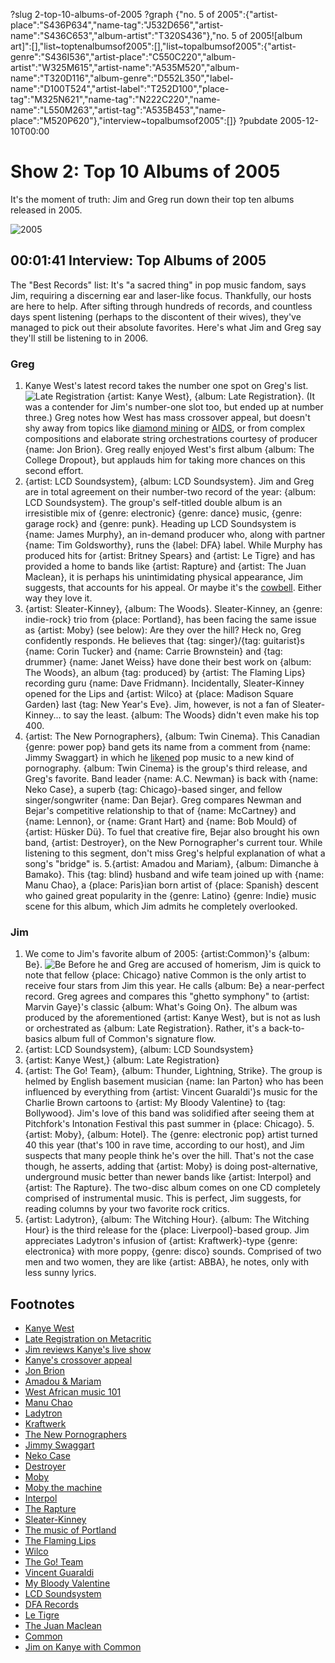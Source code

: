 ?slug 2-top-10-albums-of-2005
?graph {"no. 5 of 2005":{"artist-place":"S436P634","name-tag":"J532D656","artist-name":"S436C653","album-artist":"T320S436"},"no. 5 of 2005![album art]":[],"list~toptenalbumsof2005":[],"list~topalbumsof2005":{"artist-genre":"S436I536","artist-place":"C550C220","album-artist":"W325M615","artist-name":"A535M520","album-name":"T320D116","album-genre":"D552L350","label-name":"D100T524","artist-label":"T252D100","place-tag":"M325N621","name-tag":"N222C220","name-name":"L550M263","artist-tag":"A535B453","name-place":"M520P620"},"interview~topalbumsof2005":[]}
?pubdate 2005-12-10T00:00

# Show 2: Top 10 Albums of 2005
It's the moment of truth: Jim and Greg run down their top ten albums released in 2005.

![2005](//static.soundopinions.org/images/2005/2005mus.jpg)

## 00:01:41 Interview: Top Albums of 2005
The "Best Records" list: It's "a sacred thing" in pop music fandom, says Jim, requiring a discerning ear and laser-like focus. Thankfully, our hosts are here to help. After sifting through hundreds of records, and countless days spent listening (perhaps to the discontent of their wives), they've managed to pick out their absolute favorites. Here's what Jim and Greg say they'll still be listening to in 2006.

### Greg
1. Kanye West's latest record takes the number one spot on Greg's list. 
![Late Registration](//static.soundopinions.org/images/2005/latereg.jpg) 
{artist: Kanye West}, {album: Late Registration}. (It was a contender for Jim's number-one slot too, but ended up at number three.) Greg notes how West has mass crossover appeal, but doesn't shy away from topics like [diamond mining](http://www.azlyrics.com/lyrics/kanyewest/diamondsfromsierraleone.html) or [AIDS](http://rapgenius.com/Kanye-west-heard-em-say-lyrics#note-40321), or from complex compositions and elaborate string orchestrations courtesy of producer {name: Jon Brion}. Greg really enjoyed West's first album {album: The College Dropout}, but applauds him for taking more chances on this second effort.
2. {artist: LCD Soundsystem}, {album: LCD Soundsystem}. Jim and Greg are in total agreement on their number-two record of the year: {album: LCD Soundsystem}. The group's self-titled double album is an irresistible mix of {genre: electronic} {genre: dance} music, {genre: garage rock} and {genre: punk}. Heading up LCD Soundsystem is {name: James Murphy}, an in-demand producer who, along with partner {name: Tim Goldsworthy}, runs the {label: DFA} label. While Murphy has produced hits for {artist: Britney Spears} and {artist: Le Tigre} and has provided a home to bands like {artist: Rapture} and {artist: The Juan Maclean}, it is perhaps his unintimidating physical appearance, Jim suggests, that accounts for his appeal. Or maybe it's the [cowbell](http://youtu.be/38nTtYxFHjs?t=3m8s). Either way they love it.
3. {artist: Sleater-Kinney}, {album: The Woods}. Sleater-Kinney, an {genre: indie-rock} trio from {place: Portland}, has been facing the same issue as {artist: Moby} (see below): Are they over the hill? Heck no, Greg confidently responds. He believes that {tag: singer}/{tag: guitarist}s {name: Corin Tucker} and {name: Carrie Brownstein} and {tag: drummer} {name: Janet Weiss} have done their best work on {album: The Woods}, an album {tag: produced} by {artist: The Flaming Lips} recording guru {name: Dave Fridmann}. Incidentally, Sleater-Kinney opened for the Lips and {artist: Wilco} at {place: Madison Square Garden} last {tag: New Year's Eve}. Jim, however, is not a fan of Sleater-Kinney... to say the least. {album: The Woods} didn't even make his top 400.
4. {artist: The New Pornographers}, {album: Twin Cinema}. This Canadian {genre: power pop} band gets its name from a comment from {name: Jimmy Swaggart} in which he [likened](http://articles.latimes.com/1986-08-03/entertainment/ca-1235_1_swaggart) pop music to a new kind of pornography. {album: Twin Cinema} is the group's third release, and Greg's favorite. Band leader {name: A.C. Newman} is back with {name: Neko Case}, a superb {tag: Chicago}-based singer, and fellow singer/songwriter {name: Dan Bejar}. Greg compares Newman and Bejar's competitive relationship to that of {name: McCartney} and {name: Lennon}, or {name: Grant Hart} and {name: Bob Mould} of {artist: Hüsker Dü}. To fuel that creative fire, Bejar also brought his own band, {artist: Destroyer}, on the New Pornographer's current tour. While listening to this segment, don't miss Greg's helpful explanation of what a song's "bridge" is.
5.{artist: Amadou and Mariam}, {album: Dimanche à Bamako}. This {tag: blind} husband and wife team joined up with {name: Manu Chao}, a {place: Paris}ian born artist of {place: Spanish} descent who gained great popularity in the {genre: Latino} {genre: Indie} music scene for this album, which Jim admits he completely overlooked.  

### Jim
1. We come to Jim's favorite album of 2005: {artist:Common}'s {album: Be}. 
![Be](//static.soundopinions.org/images/2005/commonbe.jpg) 
Before he and Greg are accused of homerism, Jim is quick to note that fellow {place: Chicago} native Common is the only artist to receive four stars from Jim this year. He calls {album: Be} a near-perfect record. Greg agrees and compares this "ghetto symphony" to {artist: Marvin Gaye}'s classic {album: What's Going On}. The album was produced by the aforementioned {artist: Kanye West}, but is not as lush or orchestrated as {album: Late Registration}. Rather, it's a back-to-basics album full of Common's signature flow.
2. {artist: LCD Soundsystem}, {album: LCD Soundsystem}
3. {artist: Kanye West,} {album: Late Registration}
4. {artist: The Go! Team}, {album: Thunder, Lightning, Strike}. The group is helmed by English basement musician {name: Ian Parton} who has been influenced by everything from {artist: Vincent Guaraldi'}s music for the Charlie Brown cartoons to {artist: My Bloody Valentine} to {tag: Bollywood}. Jim's love of this band was solidified after seeing them at Pitchfork's Intonation Festival this past summer in {place: Chicago}.
5.{artist: Moby}, {album: Hotel}. The {genre: electronic pop} artist turned 40 this year (that's 100 in rave time, according to our host), and Jim suspects that many people think he's over the hill. That's not the case though, he asserts, adding that {artist: Moby} is doing post-alternative, underground music better than newer bands like {artist: Interpol} and {artist: The Rapture}. The two-disc album comes on one CD completely comprised of instrumental music. This is perfect, Jim suggests, for reading columns by your two favorite rock critics.
6. {artist: Ladytron}, {album: The Witching Hour}. {album: The Witching Hour} is the third release for the {place: Liverpool}-based group. Jim appreciates Ladytron's infusion of {artist: Kraftwerk}-type {genre: electronica} with more poppy, {genre: disco} sounds. Comprised of two men and two women, they are like {artist: ABBA}, he notes, only with less sunny lyrics.

## Footnotes
- [Kanye West](http://www.kanyewest.com/)
- [Late Registration on Metacritic](http://www.metacritic.com/music/artists/westkanye/lateregistration)
- [Jim reviews Kanye's live show](http://www.jimdero.com/News2005/KanyeSunFeatureOct30.htm)
- [Kanye's crossover appeal](http://www.time.com/time/magazine/article/0,9171,1096499,00.html)
- [Jon Brion](http://www.jonbrion.com/)
- [Amadou & Mariam](http://www.amadou-mariam.com/)
- [West African music 101](http://echarry.web.wesleyan.edu/Afmus.html)
- [Manu Chao](http://www.manuchao.net/)
- [Ladytron](http://www.ladytron.com/)
- [Kraftwerk](http://www.kraftwerk.com/)
- [The New Pornographers](http://www.thenewpornographers.com/)
- [Jimmy Swaggart](http://en.wikipedia.org/wiki/Jimmy_Swaggart)
- [Neko Case](http://www.nekocase.com/)
- [Destroyer](http://www.mergerecords.com/destroyer)
- [Moby](http://www.moby.com/)
- [Moby the machine](http://www.wired.com/wired/archive/10.05/moby_pr.html)
- [Interpol](http://www.interpolnyc.com/)
- [The Rapture](http://www.therapturemusic.com/)
- [Sleater-Kinney](http://www.sleater-kinney.com/)
- [The music of Portland](http://www.portlandmusicians.com/)
- [The Flaming Lips](http://www.flaminglips.com/)
- [Wilco](http://www.wilcoworld.net/)
- [The Go! Team](http://www.thegoteam.co.uk/)
- [Vincent Guaraldi](http://www.vinceguaraldi.com/)
- [My Bloody Valentine](http://www.mybloodyvalentine.net/)
- [LCD Soundsystem](http://www.lcdsoundsystem.com/)
- [DFA Records](http://www.dfarecords.com/)
- [Le Tigre](http://www.letigreworld.com/)
- [The Juan Maclean](http://www.thejuanmaclean.com/)
- [Common](http://www.common-music.com/)
- [Jim on Kanye with Common](http://www.jimdero.com/News2005/CommonKanyeFeatureMay22.htm)
